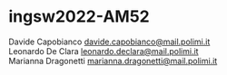 # ingsw2022-AM52
Davide Capobianco davide.capobianco@mail.polimi.it <br>
Leonardo De Clara leonardo.declara@mail.polimi.it <br>
Marianna Dragonetti marianna.dragonetti@mail.polimi.it
